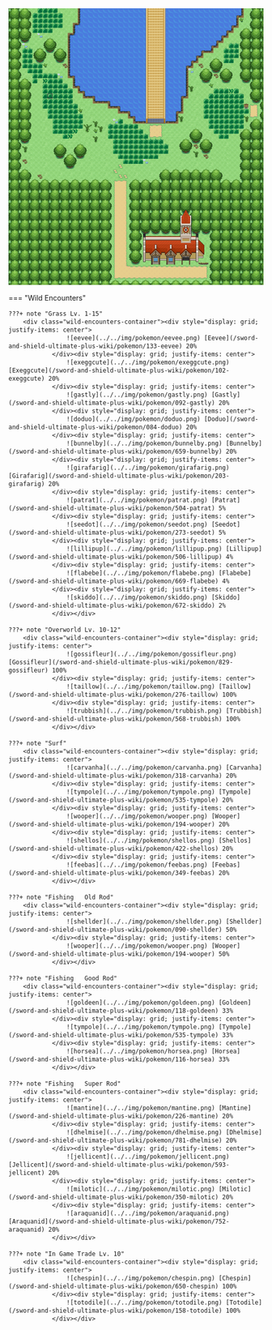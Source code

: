 <img src="../../img/routes/Wild Area 1 South.png" alt="Wild Area 1 South"/>

=== "Wild Encounters"


	???+ note "Grass Lv. 1-15"
		<div class="wild-encounters-container"><div style="display: grid; justify-items: center">
                    ![eevee](../../img/pokemon/eevee.png) [Eevee](/sword-and-shield-ultimate-plus-wiki/pokemon/133-eevee) 20%
                </div><div style="display: grid; justify-items: center">
                    ![exeggcute](../../img/pokemon/exeggcute.png) [Exeggcute](/sword-and-shield-ultimate-plus-wiki/pokemon/102-exeggcute) 20%
                </div><div style="display: grid; justify-items: center">
                    ![gastly](../../img/pokemon/gastly.png) [Gastly](/sword-and-shield-ultimate-plus-wiki/pokemon/092-gastly) 20%
                </div><div style="display: grid; justify-items: center">
                    ![doduo](../../img/pokemon/doduo.png) [Doduo](/sword-and-shield-ultimate-plus-wiki/pokemon/084-doduo) 20%
                </div><div style="display: grid; justify-items: center">
                    ![bunnelby](../../img/pokemon/bunnelby.png) [Bunnelby](/sword-and-shield-ultimate-plus-wiki/pokemon/659-bunnelby) 20%
                </div><div style="display: grid; justify-items: center">
                    ![girafarig](../../img/pokemon/girafarig.png) [Girafarig](/sword-and-shield-ultimate-plus-wiki/pokemon/203-girafarig) 20%
                </div><div style="display: grid; justify-items: center">
                    ![patrat](../../img/pokemon/patrat.png) [Patrat](/sword-and-shield-ultimate-plus-wiki/pokemon/504-patrat) 5%
                </div><div style="display: grid; justify-items: center">
                    ![seedot](../../img/pokemon/seedot.png) [Seedot](/sword-and-shield-ultimate-plus-wiki/pokemon/273-seedot) 5%
                </div><div style="display: grid; justify-items: center">
                    ![lillipup](../../img/pokemon/lillipup.png) [Lillipup](/sword-and-shield-ultimate-plus-wiki/pokemon/506-lillipup) 4%
                </div><div style="display: grid; justify-items: center">
                    ![flabebe](../../img/pokemon/flabebe.png) [Flabebe](/sword-and-shield-ultimate-plus-wiki/pokemon/669-flabebe) 4%
                </div><div style="display: grid; justify-items: center">
                    ![skiddo](../../img/pokemon/skiddo.png) [Skiddo](/sword-and-shield-ultimate-plus-wiki/pokemon/672-skiddo) 2%
                </div></div>

	???+ note "Overworld Lv. 10-12"
		<div class="wild-encounters-container"><div style="display: grid; justify-items: center">
                    ![gossifleur](../../img/pokemon/gossifleur.png) [Gossifleur](/sword-and-shield-ultimate-plus-wiki/pokemon/829-gossifleur) 100%
                </div><div style="display: grid; justify-items: center">
                    ![taillow](../../img/pokemon/taillow.png) [Taillow](/sword-and-shield-ultimate-plus-wiki/pokemon/276-taillow) 100%
                </div><div style="display: grid; justify-items: center">
                    ![trubbish](../../img/pokemon/trubbish.png) [Trubbish](/sword-and-shield-ultimate-plus-wiki/pokemon/568-trubbish) 100%
                </div></div>

	???+ note "Surf"
		<div class="wild-encounters-container"><div style="display: grid; justify-items: center">
                    ![carvanha](../../img/pokemon/carvanha.png) [Carvanha](/sword-and-shield-ultimate-plus-wiki/pokemon/318-carvanha) 20%
                </div><div style="display: grid; justify-items: center">
                    ![tympole](../../img/pokemon/tympole.png) [Tympole](/sword-and-shield-ultimate-plus-wiki/pokemon/535-tympole) 20%
                </div><div style="display: grid; justify-items: center">
                    ![wooper](../../img/pokemon/wooper.png) [Wooper](/sword-and-shield-ultimate-plus-wiki/pokemon/194-wooper) 20%
                </div><div style="display: grid; justify-items: center">
                    ![shellos](../../img/pokemon/shellos.png) [Shellos](/sword-and-shield-ultimate-plus-wiki/pokemon/422-shellos) 20%
                </div><div style="display: grid; justify-items: center">
                    ![feebas](../../img/pokemon/feebas.png) [Feebas](/sword-and-shield-ultimate-plus-wiki/pokemon/349-feebas) 20%
                </div></div>

	???+ note "Fishing   Old Rod"
		<div class="wild-encounters-container"><div style="display: grid; justify-items: center">
                    ![shellder](../../img/pokemon/shellder.png) [Shellder](/sword-and-shield-ultimate-plus-wiki/pokemon/090-shellder) 50%
                </div><div style="display: grid; justify-items: center">
                    ![wooper](../../img/pokemon/wooper.png) [Wooper](/sword-and-shield-ultimate-plus-wiki/pokemon/194-wooper) 50%
                </div></div>

	???+ note "Fishing   Good Rod"
		<div class="wild-encounters-container"><div style="display: grid; justify-items: center">
                    ![goldeen](../../img/pokemon/goldeen.png) [Goldeen](/sword-and-shield-ultimate-plus-wiki/pokemon/118-goldeen) 33%
                </div><div style="display: grid; justify-items: center">
                    ![tympole](../../img/pokemon/tympole.png) [Tympole](/sword-and-shield-ultimate-plus-wiki/pokemon/535-tympole) 33%
                </div><div style="display: grid; justify-items: center">
                    ![horsea](../../img/pokemon/horsea.png) [Horsea](/sword-and-shield-ultimate-plus-wiki/pokemon/116-horsea) 33%
                </div></div>

	???+ note "Fishing   Super Rod"
		<div class="wild-encounters-container"><div style="display: grid; justify-items: center">
                    ![mantine](../../img/pokemon/mantine.png) [Mantine](/sword-and-shield-ultimate-plus-wiki/pokemon/226-mantine) 20%
                </div><div style="display: grid; justify-items: center">
                    ![dhelmise](../../img/pokemon/dhelmise.png) [Dhelmise](/sword-and-shield-ultimate-plus-wiki/pokemon/781-dhelmise) 20%
                </div><div style="display: grid; justify-items: center">
                    ![jellicent](../../img/pokemon/jellicent.png) [Jellicent](/sword-and-shield-ultimate-plus-wiki/pokemon/593-jellicent) 20%
                </div><div style="display: grid; justify-items: center">
                    ![milotic](../../img/pokemon/milotic.png) [Milotic](/sword-and-shield-ultimate-plus-wiki/pokemon/350-milotic) 20%
                </div><div style="display: grid; justify-items: center">
                    ![araquanid](../../img/pokemon/araquanid.png) [Araquanid](/sword-and-shield-ultimate-plus-wiki/pokemon/752-araquanid) 20%
                </div></div>

	???+ note "In Game Trade Lv. 10"
		<div class="wild-encounters-container"><div style="display: grid; justify-items: center">
                    ![chespin](../../img/pokemon/chespin.png) [Chespin](/sword-and-shield-ultimate-plus-wiki/pokemon/650-chespin) 100%
                </div><div style="display: grid; justify-items: center">
                    ![totodile](../../img/pokemon/totodile.png) [Totodile](/sword-and-shield-ultimate-plus-wiki/pokemon/158-totodile) 100%
                </div></div>



